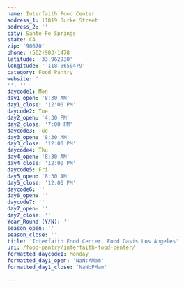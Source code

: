 ```yaml
---
name: Interfaith Food Center
address_1: 11819 Burke Street
address_2: ''
city: Sante Fe Springs
state: CA
zip: '90670'
phone: (562)903-1478
latitude: '33.962938'
longitude: '-118.0650479'
category: Food Pantry
website: ''
'': ''
daycode1: Mon
day1_open: '8:30 AM'
day1_close: '12:00 PM'
daycode2: Tue
day2_open: '4:30 PM'
day2_close: '7:00 PM'
daycode3: Tue
day3_open: '8:30 AM'
day3_close: '12:00 PM'
daycode4: Thu
day4_open: '8:30 AM'
day4_close: '12:00 PM'
daycode5: Fri
day5_open: '8:30 AM'
day5_close: '12:00 PM'
daycode6: ''
day6_open: ''
daycode7: ''
day7_open: ''
day7_close: ''
Year_Round (Y/N): ''
season_open: ''
season_close: ''
title: 'Interfaith Food Center, Food Oasis Los Angeles'
uri: /food-pantry/interfaith-food-center/
formatted_daycode1: Monday
formatted_day1_open: 'NaN:AMam'
formatted_day1_close: 'NaN:PMam'

---
```

